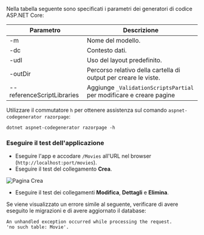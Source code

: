 Nella tabella seguente sono specificati i parametri dei generatori di codice ASP.NET Core:

| Parametro               | Descrizione|
| ----------------- | ------------ |
| -m  | Nome del modello. |
| -dc  | Contesto dati. |
| -udl | Uso del layout predefinito. |
| -outDir | Percorso relativo della cartella di output per creare le viste. |
| --referenceScriptLibraries | Aggiunge `_ValidationScriptsPartial` per modificare e creare pagine |

Utilizzare il commutatore `h` per ottenere assistenza sul comando `aspnet-codegenerator razorpage`:

```console
dotnet aspnet-codegenerator razorpage -h
```
<a name="test"></a>
### <a name="test-the-app"></a>Eseguire il test dell'applicazione

* Eseguire l'app e accodare `/Movies` all'URL nel browser (`http://localhost:port/movies`).
* Eseguire il test del collegamento **Crea**.

 ![Pagina Crea](../../tutorials/razor-pages/model/_static/conan.png)

<a name="scaffold"></a>

* Eseguire il test dei collegamenti **Modifica**, **Dettagli** e **Elimina**.

Se viene visualizzato un errore simile al seguente, verificare di avere eseguito le migrazioni e di avere aggiornato il database:

```
An unhandled exception occurred while processing the request.
'no such table: Movie'.
```

